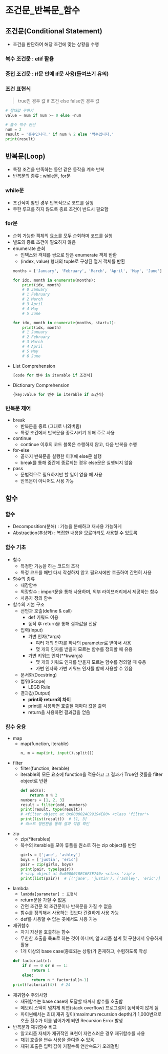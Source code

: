 # 조건문_반복문_함수
## 조건문(Conditional Statement)
 - 조건을 판단하여 해당 조건에 맞는 상황을 수행
### 복수 조건문 : elif 활용
### 중첩 조건문 : if문 안에 if문 사용(들여쓰기 유의)
### 조건 표현식
> true인 경우 값 if 조건 else false인 경우 값
```python
# 절대값 구하기
value = num if num >= 0 else -num

# 홀수 짝수 판단
num = 2
result = '홀수입니다.' if num % 2 else '짝수입니다.'
print(result)
```

## 반복문(Loop)
 - 특정 조건을 만족하는 동안 같은 동작을 계속 반복
 - 반복문의 종류 : while문, for문
### while문
 - 조건식이 참인 경우 반복적으로 코드를 실행
 - 무한 루프를 하지 않도록 종료 조건이 반드시 필요함
### for문
 - 순회 가능한 객체의 요소를 모두 순회하며 코드를 실행
 - 별도의 종료 조건이 필요하지 않음
 - enumerate 순회
   - 인덱스와 객체를 쌍으로 담은 enumerate 객체 반환
   - (index, value) 형태의 tuple로 구성된 열거 객체를 반환
   ```python
   months = ['January', 'February', 'March', 'April', 'May', 'June']

   for idx, month in enumerate(months):
       print(idx, month)
       # 0 January
       # 1 February
       # 2 March
       # 3 April
       # 4 May
       # 5 June

   for idx, month in enumerate(months, start=1):
       print(idx, month)
       # 1 January
       # 2 February
       # 3 March
       # 4 April
       # 5 May
       # 6 June
   ```
 - List Comprehension
   ```python
   [code for 변수 in iterable if 조건식]
   ```
 - Dictionary Comprehension
   ```python
   {key:value for 변수 in iterable if 조건식}
   ```
### 반복문 제어
 - break
   - 반복문을 종료 (그대로 나와버림)
   - 특정 조건에서 반복문을 종료시키기 위해 주로 사용
 - continue
   - continue 이후의 코드 블록은 수행하지 않고, 다음 반복을 수행
 - for-else
   - 끝까지 반복문을 실행한 이후에 else문 실행
   - break를 통해 중간에 종료되는 경우 else문은 실행되지 않음
 - pass
   - 문법적으로 필요하지만 할 일이 없을 때 사용
   - 반복문이 아니어도 사용 가능

## 함수
### 함수
 - Decomposition(분해) : 기능을 분해하고 재사용 가능하게
 - Abstraction(추상화) : 복잡한 내용을 모르더라도 사용할 수 있도록
### 함수 기초
 - 함수
   - 특정한 기능을 하는 코드의 조각
   - 특정 코드를 매번 다시 작성하지 않고 필요시에만 호출하여 간편히 사용
 - 함수의 종류
   - 내장함수
   - 외장함수 : import문을 통해 사용하며, 외부 라이브러리에서 제공하는 함수
   - 사용자 정의 함수
 - 함수의 기본 구조
   - 선언과 호출(define & call)
     - def 키워드 이용
     - 동작 후 return을 통해 결과값을 전달
   - 입력(Input)
     - 가변 인자(*args)
       - 여러 개의 인자를 하나의 parameter로 받아서 사용
       - 몇 개의 인자를 받을지 모르는 함수를 정의할 때 유용
     - 가변 키워드 인자(**kwargs)
       - 몇 개의 키워드 인자를 받을지 모르는 함수를 정의할 때 유용
       - 가변 인자와 가변 키워드 인자를 함께 사용할 수 있음
   - 문서화(Docstring)
   - 범위(Scope)
     - LEGB Rule
   - 결과값(Output)
     - **print와 return의 차이**
     - print를 사용하면 호출될 때마다 값을 출력
     - return을 사용하면 결과값을 얻음
### 함수 응용
 - map
   - map(function, iterable)
     ```python
     n, m = map(int, input().split())
     ```
 - filter
   - filter(function, iterable)
   - iterable의 모든 요소에 function을 적용하고 그 결과가 True인 것들을 filter object로 반환
     ```python
     def odd(n):
         return n % 2
     numbers = [1, 2, 3]
     result = filter(odd, numbers)
     print(result, type(result))
     # <filter object at 0x0000024C99194E80> <class 'filter'>
     print(list(result))  # [1, 3]
     # 리스트 형변환을 통해 결과 직접 확인
     ```
 - zip
   - zip(*iterables)
   - 복수의 iterable을 모아 튜플을 원소로 하는 zip object를 반환
     ```python
     girls = ['jane', 'ashley']
     boys = ['justin', 'eric']
     pair = zip(girls, boys)
     print(pair, type(pair))
     # <zip object at 0x0000018EC6F3E740> <class 'zip'>
     print(list(pair))  # [('jane', 'justin'), ('ashley', 'eric')]
     ```
 - lambda
   - `lambda[parameter] : 표현식`
   - return문을 가질 수 없음
   - 간편 조건문 외 조건문이나 반복문을 가질 수 없음
   - 함수를 정의해서 사용하는 것보다 간결하게 사용 가능
   - def를 사용할 수 없는 곳에서도 사용 가능
 - 재귀함수
   - 자기 자신을 호출하는 함수
   - 무한한 호출을 목표로 하는 것이 아니며, 알고리즘 설계 및 구현에서 유용하게 활용
   - 1개 이상의 base case(종료되는 상황)가 존재하고, 수렴하도록 작성
   ```python
   def factorial(n):
       if n == 0 or n == 1:
           return 1
       else:
           return n * factorial(n-1)
   print(factorial(4))  # 24
   ```
 - 재귀함수 주의사항
   - 재귀함수는 base case에 도달할 때까지 함수를 호출함
   - 메모리 스택이 넘치게 되면(stack overflow) 프로그램이 동작하지 않게 됨
   - 파이썬에서는 최대 재귀 깊이(maximum recursion depth)가 1,000번으로 호출 횟수가 이를 넘어가게 되면 Recursion Error 발생
 - 반복문과 재귀함수 비교
   - 알고리즘 자체가 재귀적인 표현이 자연스러운 경우 재귀함수를 사용
   - 재귀 호출을 변수 사용을 줄여줄 수 있음
   - 재귀 호출은 입력 값이 커질수록 연산속도가 오래걸림